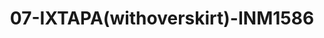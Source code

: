 ---
title: 07-IXTAPA(withoverskirt)-INM1586
image: /v1543919832/viterbo/07-IXTAPA(withoverskirt)-INM1586.jpg
brand: inmaculada
layout: vestito
---